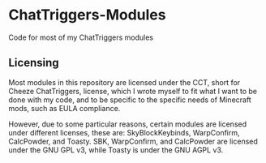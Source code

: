 # ChatTriggers-Modules
Code for most of my ChatTriggers modules

## Licensing

Most modules in this repository are licensed under the CCT, short for Cheeze ChatTriggers, license, which I wrote myself to fit what I want to be done with my code, and to be specific to the specific needs of Minecraft mods, such as EULA compliance.

However, due to some particular reasons, certain modules are licensed under different licenses, these are: SkyBlockKeybinds, WarpConfirm, CalcPowder, and Toasty. SBK, WarpConfirm, and CalcPowder are licensed under the GNU GPL v3, while Toasty is under the GNU AGPL v3.

